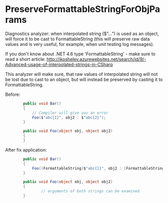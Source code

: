 # PreserveFormattableStringForObjParams
Diagnostics analyzer: when interpolated string ($"...") is used as an object, will force it to be cast to FormattableString (this will preserve raw data values and is very useful, for example, when unit testing log messages).

If you don't know about .NET 4.6 type 'FormattableString' - make sure to read a short article:
http://ikoshelev.azurewebsites.net/search/id/9/-Advanced-usage-of-interpolated-strings-in-CSharp

This analyzer will make sure, that raw values of interpolated string will not be lost due to cast to an object,
but will instead be preserved by casting it to FormattableString.

Before:
```cs
        public void Bar()
        {
            // Compiler will give you an error
            Foo($"abc{1}", obj2 : $"abc{2}");
        }

        public void Foo(object obj, object obj2)
        {
        }
```

After fix application:
```cs
        public void Bar()
        {
            Foo((FormattableString)$"abc{1}", obj2 : (FormattableString)$"abc{2}");
        }

        public void Foo(object obj, object obj2)
        {
                // arguments of both strings can be examined
        }
```
